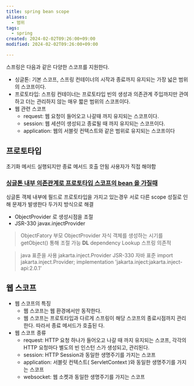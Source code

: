 ```yaml
---
title: spring bean scope
aliases:
  - 범위
tags:
  - spring
created: 2024-02-02T09:26:00+09:00
modified: 2024-02-02T09:26:00+09:00

---
```

스프링은 다음과 같은 다양한 스코프를 지원한다.
- 싱글톤: 기본 스코프, 스프링 컨테이너의 시작과 종료까지 유지되는 가장 넓은 범위의 스코프이다.
- 프로토타입: 스프링 컨테이너는 프로토타입 빈의 생성과 의존관계 주입까지만 관여하고 더는 관리하지 않는 매우 짧은 범위의 스코프이다.
- 웹 관련 스코프
	- request: 웹 요청이 들어오고 나갈때 까지 유지되는 스코프이다.
	- session: 웹 세션이 생성되고 종료될 때 까지 유지되는 스코프이다.
	- application: 웹의 서블릿 컨텍스트와 같은 범위로 유지되는 스코프이다


## 프로토타입
초기화 메서드 실행되지만 종료 메서드 호출 안됨 사용자가 직접 해야함

### [싱글톤 내부 의존관계로 프로토타입 스코프의 bean 을 가질때](../02.inbox/싱글톤%20내부%20의존관계로%20프로토타입%20스코프의%20bean%20을%20가질때.md)
싱글톤 객체 내부에 필드로 프로토타입을 가지고 있는경우 서로 다른 scope 성질로 인해 문제가 발생한다
두가지 방식으로 해결
- ObjectProvider 로 생성시점을 조절
- JSR-330 javax.injectProvider

> ObjectFatory 부모
> ObjectProvider 자식
> 객체를 생성하는 시기를 getObject() 통해 조절 가능 **DL** dependency Lookup
> 스프링 의존적

> java 표준을 사용
> jakarta.inject.Provider JSR-330 자바 표준
> import jakarta.inject.Provider;
> implementation 'jakarta.inject:jakarta.inject-api:2.0.1'

## 웹 스코프

- 웹 스코프의 특징
	- 웹 스코프는 웹 환경에서만 동작한다.
	- 웹 스코프는 프로토타입과 다르게 스프링이 해당 스코프의 종료시점까지 관리한다. 따라서 종료 메서드가 호출된 다.
- 웹 스코프 종류 
	- request: HTTP 요청 하나가 들어오고 나갈 때 까지 유지되는 스코프, 각각의 HTTP 요청마다 별도의 빈 인스턴 스가 생성되고, 관리된다.
	- session: HTTP Session과 동일한 생명주기를 가지는 스코프
	- application: 서블릿 컨텍스트( ServletContext )와 동일한 생명주기를 가지는 스코프
	- websocket: 웹 소켓과 동일한 생명주기를 가지는 스코프